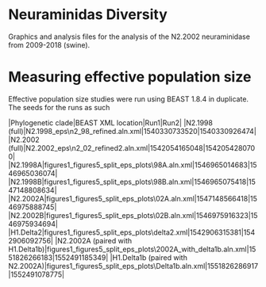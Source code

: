 # Neuraminidas Diversity
Graphics and analysis files for the analysis of the N2.2002 neuraminidase from 2009-2018 (swine).

# Measuring effective population size
Effective population size studies were run using BEAST 1.8.4 in duplicate. The seeds for the runs as such

|Phylogenetic clade|BEAST XML location|Run1|Run2|
|N2.1998 (full)|N2.1998_eps\n2_98_refined.aln.xml|1540330733520|1540330926474|
|N2.2002 (full)|N2.2002_eps\n2_02_refined2.aln.xml|1542054165048|1542054280700|
|N2.1998A|figures1_figures5_split_eps_plots\98A.aln.xml|1546965014683|1546965036074|
|N2.1998B|figures1_figures5_split_eps_plots\98B.aln.xml|1546965075418|1547148808634|
|N2.2002A|figures1_figures5_split_eps_plots\02A.aln.xml|1547148566418|1546975888745|
|N2.2002B|figures1_figures5_split_eps_plots\02B.aln.xml|1546975916323|1546975934694|
|H1.Delta2|figures1_figures5_split_eps_plots\delta2.xml|1542906315381|1542906092756|
|N2.2002A (paired with H1.Delta1b)|figures1_figures5_split_eps_plots\2002A_with_delta1b.aln.xml|1551826266183|1552491185349|
|H1.Delta1b (paired with N2.2002A)|figures1_figures5_split_eps_plots\Delta1b.aln.xml|1551826286917|1552491078775|






